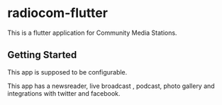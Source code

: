 # radiocom-flutter

This is a flutter application for Community Media Stations.

## Getting Started

This app is supposed to be configurable.

This app has a newsreader, live broadcast , podcast, photo gallery and integrations with twitter and facebook.

